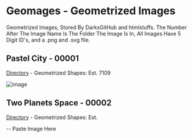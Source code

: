 # Geomages - Geometrized Images
Geometrized Images, Stored By DarksGitHub and htmlstuffs.
The Number After The Image Name Is The Folder The Image Is In, All Images Have 5 Digit ID's, and a .png and .svg file.
## Pastel City - 00001
[Directory](https://github.com/htmlstuffs/Geomages/blob/main/00001/Pastel%20City%20-%2000001.png) - Geometrized Shapes: Est. 7109

![image](https://user-images.githubusercontent.com/117377030/227984012-8148fe24-ac83-4a8c-bdc1-b007e18aae25.png)
## Two Planets Space - 00002
[Directory]() - Geometrized Shapes: Est. <value>

-- Paste Image Here

